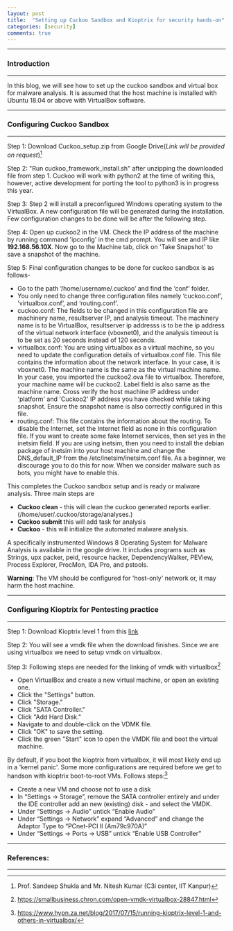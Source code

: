 ```yaml
---
layout: post
title:  "Setting up Cuckoo Sandbox and Kioptrix for security hands-on"
categories: [security]
comments: true
---
```


-----------------------
### Introduction
-----------------------

In this blog, we will see how to set up the cuckoo sandbox and virtual box for malware analysis. It is assumed that the host machine is installed with Ubuntu 18.04 or above with VirtualBox software.

-----------------------
### Configuring Cuckoo Sandbox
-----------------------

Step 1: Download Cuckoo_setup.zip from Google Drive(*Link will be provided on request*)[^1]

Step 2: "Run cuckoo_framework_install.sh" after unzipping the downloaded file from step 1. Cuckoo will work with python2 at the time of writing this, however, active development for porting the tool to python3 is in progress this year.

Step 3: Step 2 will install a preconfigured Windows operating system to the VirtualBox. A new configuration file will be generated during the installation. Few configuration changes to be done will be after the following step.

Step 4: Open up cuckoo2 in the VM. Check the IP address of the machine by running command 'ipconfig' in the cmd prompt. You will see and IP like **192.168.56.10X**. Now go to the Machine tab, click on 'Take Snapshot' to save a snapshot of the machine.

Step 5: Final configuration changes to be done for cuckoo sandbox is as follows-

-   Go to the path ‘/home/username/.cuckoo’ and find the ‘conf’ folder.
-   You only need to change three configuration files
namely ‘cuckoo.conf’, ’virtualbox.conf’, and ‘routing.conf’.
-   cuckoo.conf: The fields to be changed in this configuration file are machinery name, resultserver IP, and analysis timeout. The machinery
name is to be VirtualBox, resultserver ip addresss is to be the ip address
of the virtual network interface (vboxnet0), and the analysis timeout is
to be set as 20 seconds instead of 120 seconds.
-   virtualbox.conf: You are using virtualbox as a virtual machine, so you
need to update the configuration details of virtualbox.conf file. This file
contains the information about the network interface. In your case, it is
vboxnet0. The machine name is the same as the virtual machine name.
In your case, you imported the cuckoo2.ova file to virtualbox. Therefore,
your machine name will be cuckoo2. Label field is also same as the
machine name. Cross verify the host machine IP address under 'platform' and 'Cuckoo2' IP address you have checked while taking snapshot. Ensure the snapshot name is also correctly configured in this file.
-   routing.conf: This file contains the information about the routing. To
disable the Internet, set the Internet field as none in this configuration file.
If you want to create some fake Internet services, then set yes in the
inetsim field. If you are using inetsim, then you need to install the debian
package of inetsim into your host machine and change the
DNS_default_IP from the /etc/inetsim/inetsim.conf file. As a beginner,
we discourage you to do this for now. When we consider malware such
as bots, you might have to enable this.

This completes the Cuckoo sandbox setup and is ready or malware analysis. Three main steps are 

- **Cuckoo clean** - this will clean the cuckoo generated reports earlier.(/home/user/.cuckoo/storage/analyses.)
- **Cuckoo submit <file>** this will add task for <file> analysis
- **Cuckoo** - this will initialize the automated malware analysis.




A specifically instrumented Windows 8 Operating System for Malware Analysis is available in the google drive. It includes programs such as Strings, upx packer, peid, resource hacker, DependencyWalker, PEView, Process Explorer, ProcMon, IDA Pro, and pstools. 

**Warning**: The VM should be configured for 'host-only' network or, it may harm the host machine.


-----------------------
### Configuring Kioptrix for Pentesting practice
-----------------------
Step 1: Download Kioptrix level 1 from this [link](https://www.vulnhub.com/entry/kioptrix-level-1-1,22/)

Step 2: You will see a vmdk file when the download finishes. Since we are using virtualbox we need to setup vmdk on virtualbox.

Step 3: Following steps are needed for the linking of vmdk with virtualbox[^2]

- Open VirtualBox and create a new virtual machine, or open an existing one.
- Click the "Settings" button.
- Click "Storage."
- Click "SATA Controller."
- Click "Add Hard Disk."
- Navigate to and double-click on the VDMK file.
- Click "OK" to save the setting.
- Click the green "Start" icon to open the VMDK file and boot the virtual machine.

By default, if you boot the kioptrix from virtualbox, it will most likely end up in a 'kernel panic'. Some more configurations are required before we get to handson with kioptrix boot-to-root VMs. Follows steps:[^3] 

-   Create a new VM and choose not to use a disk
-   In “Settings -> Storage”, remove the SATA controller entirely and under the IDE controller add an new (existing) disk - and select the VMDK.
-   Under “Settings -> Audio” untick “Enable Audio”
-   Under “Settings -> Network” expand “Advanced” and change the Adaptor Type to “PCnet-PCI II (Am79c970A)”
-   Under “Settings -> Ports -> USB” untick “Enable USB Controller”


-----------------------
### References:
-----------------------
[^1]: Prof. Sandeep Shukla  and Mr. Nitesh Kumar (C3i center, IIT Kanpur)
[^2]: https://smallbusiness.chron.com/open-vmdk-virtualbox-28847.html
[^3]: https://www.hypn.za.net/blog/2017/07/15/running-kioptrix-level-1-and-others-in-virtualbox/
